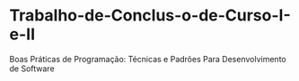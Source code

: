 # Trabalho-de-Conclus-o-de-Curso-I-e-II
Boas Práticas de Programação: Técnicas e Padrões Para Desenvolvimento de Software
